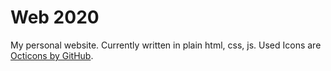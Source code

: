 # Web 2020

My personal website.
Currently written in plain html, css, js.
Used Icons are [Octicons by GitHub](https://primer.style/octicons/).
